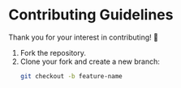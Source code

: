 # Contributing Guidelines

Thank you for your interest in contributing! 🚀

1. Fork the repository.
2. Clone your fork and create a new branch:
   ```bash
   git checkout -b feature-name
